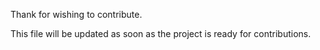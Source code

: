 Thank for wishing to contribute.

This file will be updated as soon as the project is ready for contributions.
